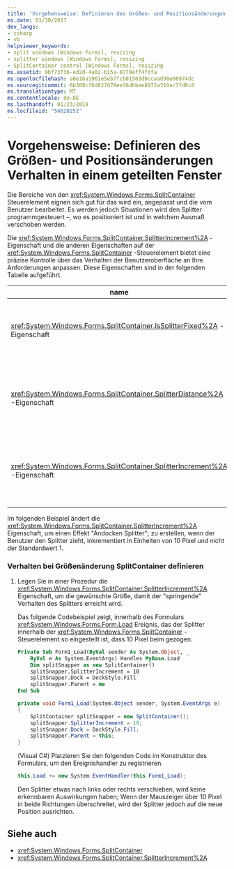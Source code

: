 ```yaml
---
title: 'Vorgehensweise: Definieren des Größen- und Positionsänderungen Verhalten in einem geteilten Fenster'
ms.date: 03/30/2017
dev_langs:
- csharp
- vb
helpviewer_keywords:
- split windows [Windows Forms], resizing
- splitter windows [Windows Forms], resizing
- SplitContainer control [Windows Forms], resizing
ms.assetid: 9bf73f36-ed2d-4a02-b15a-0770eff4fdfa
ms.openlocfilehash: a0e16a1961e5eb7fcb81503d0ccead38e08974dc
ms.sourcegitcommit: 6b308cf6d627d78ee36dbbae8972a310ac7fd6c8
ms.translationtype: MT
ms.contentlocale: de-DE
ms.lasthandoff: 01/23/2019
ms.locfileid: "54628252"
---
```

# <a name="how-to-define-resize-and-positioning-behavior-in-a-split-window"></a>Vorgehensweise: Definieren des Größen- und Positionsänderungen Verhalten in einem geteilten Fenster
Die Bereiche von den <xref:System.Windows.Forms.SplitContainer> Steuerelement eignen sich gut für das wird ein, angepasst und die vom Benutzer bearbeitet. Es werden jedoch Situationen wird den Splitter programmgesteuert –, wo es positioniert ist und in welchem Ausmaß verschoben werden.  
  
 Die <xref:System.Windows.Forms.SplitContainer.SplitterIncrement%2A> -Eigenschaft und die anderen Eigenschaften auf der <xref:System.Windows.Forms.SplitContainer> -Steuerelement bietet eine präzise Kontrolle über das Verhalten der Benutzeroberfläche an Ihre Anforderungen anpassen. Diese Eigenschaften sind in der folgenden Tabelle aufgeführt.  
  
|name|Beschreibung|  
|----------|-----------------|  
|<xref:System.Windows.Forms.SplitContainer.IsSplitterFixed%2A> -Eigenschaft|Bestimmt, ob der Splitter mithilfe der Tastatur oder Maus verschoben ist.|  
|<xref:System.Windows.Forms.SplitContainer.SplitterDistance%2A> -Eigenschaft|Legt den Abstand in Pixel vom linken oder oberen Rand auf die Splitterleiste verschiebbar.|  
|<xref:System.Windows.Forms.SplitContainer.SplitterIncrement%2A> -Eigenschaft|Bestimmt die minimale Entfernung in Pixeln, des Splitters vom Benutzer verschoben werden kann.|  
  
 Im folgenden Beispiel ändert die <xref:System.Windows.Forms.SplitContainer.SplitterIncrement%2A> Eigenschaft, um einen Effekt "Andocken Splitter"; zu erstellen, wenn der Benutzer den Splitter zieht, inkrementiert in Einheiten von 10 Pixel und nicht der Standardwert 1.  
  
### <a name="to-define-splitcontainer-resize-behavior"></a>Verhalten bei Größenänderung SplitContainer definieren  
  
1.  Legen Sie in einer Prozedur die <xref:System.Windows.Forms.SplitContainer.SplitterIncrement%2A> Eigenschaft, um die gewünschte Größe, damit der "springende" Verhalten des Splitters erreicht wird.  
  
     Das folgende Codebeispiel zeigt, innerhalb des Formulars <xref:System.Windows.Forms.Form.Load> Ereignis, das der Splitter innerhalb der <xref:System.Windows.Forms.SplitContainer> -Steuerelement so eingestellt ist, dass 10 Pixel beim gezogen.  
  
    ```vb  
    Private Sub Form1_Load(ByVal sender As System.Object, _  
        ByVal e As System.EventArgs) Handles MyBase.Load  
        Dim splitSnapper as new SplitContainer()  
        splitSnapper.SplitterIncrement = 10  
        splitSnapper.Dock = DockStyle.Fill  
        splitSnapper.Parent = me  
    End Sub  
    ```  
  
    ```csharp  
    private void Form1_Load(System.Object sender, System.EventArgs e)  
    {  
        SplitContainer splitSnapper = new SplitContainer();  
        splitSnapper.SplitterIncrement = 10;  
        splitSnapper.Dock = DockStyle.Fill;  
        splitSnapper.Parent = this;  
    }  
    ```  
  
     (Visual C#) Platzieren Sie den folgenden Code im Konstruktor des Formulars, um den Ereignishandler zu registrieren.  
  
    ```csharp  
    this.Load += new System.EventHandler(this.Form1_Load);  
    ```  
  
     Den Splitter etwas nach links oder rechts verschieben, wird keine erkennbaren Auswirkungen haben; Wenn der Mauszeiger über 10 Pixel in beide Richtungen überschreitet, wird der Splitter jedoch auf die neue Position ausrichten.  
  
## <a name="see-also"></a>Siehe auch
- <xref:System.Windows.Forms.SplitContainer>
- <xref:System.Windows.Forms.SplitContainer.SplitterIncrement%2A>
